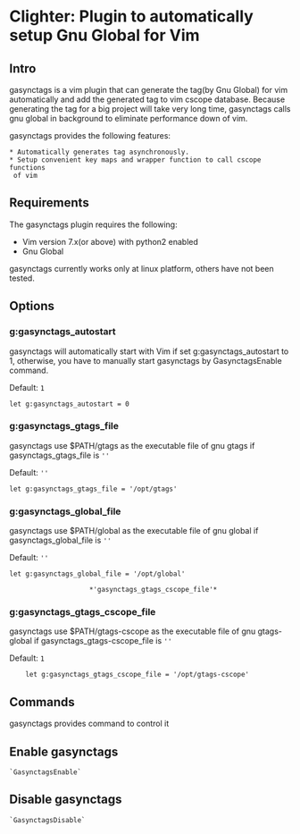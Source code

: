 # Clighter: Plugin to automatically setup Gnu Global for Vim
## Intro
gasynctags is a vim plugin that can generate the tag(by Gnu Global) for vim
automatically and add the generated tag to vim cscope database. Because
generating the tag for a big project will take very long time, gasynctags
calls gnu global in background to eliminate performance down of vim.

gasynctags provides the following features:

    * Automatically generates tag asynchronously.
    * Setup convenient key maps and wrapper function to call cscope functions
     of vim 

## Requirements

The gasynctags plugin requires the following:

* Vim version 7.x(or above) with python2 enabled
* Gnu Global

gasynctags currently works only at linux platform, others have not been tested.

## Options

### g:gasynctags_autostart
gasynctags will automatically start with Vim if set g:gasynctags_autostart to 1,
otherwise, you have to manually start gasynctags by GasynctagsEnable command.

Default: `1`
```vim
let g:gasynctags_autostart = 0
```

### g:gasynctags_gtags_file
gasynctags use $PATH/gtags as the executable file of gnu gtags if
gasynctags_gtags_file is `''`

Default: `''`
```vim
let g:gasynctags_gtags_file = '/opt/gtags'
```

### g:gasynctags_global_file
gasynctags use $PATH/global as the executable file of gnu global if
gasynctags_global_file is `''`

Default: `''`
```vim
let g:gasynctags_global_file = '/opt/global'
```
						*'gasynctags_gtags_cscope_file'*
### g:gasynctags_gtags_cscope_file
gasynctags use $PATH/gtags-cscope as the executable file of gnu gtags-global
if gasynctags_gtags-cscope_file is `''`

Default: `1`
```vim
	let g:gasynctags_gtags_cscope_file = '/opt/gtags-cscope'
```

## Commands
gasynctags provides command to control it

## Enable gasynctags
	`GasynctagsEnable`

## Disable gasynctags
	`GasynctagsDisable`
